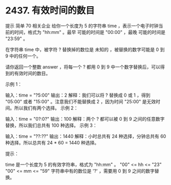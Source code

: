 # 2437. 有效时间的数目
提示
简单
70
相关企业
给你一个长度为 5 的字符串 time ，表示一个电子时钟当前的时间，格式为 "hh:mm" 。最早 可能的时间是 "00:00" ，最晚 可能的时间是 "23:59" 。

在字符串 time 中，被字符 ? 替换掉的数位是 未知的 ，被替换的数字可能是 0 到 9 中的任何一个。

请你返回一个整数 answer ，将每一个 ? 都用 0 到 9 中一个数字替换后，可以得到的有效时间的数目。

 

示例 1：

输入：time = "?5:00"
输出：2
解释：我们可以将 ? 替换成 0 或 1 ，得到 "05:00" 或者 "15:00" 。注意我们不能替换成 2 ，因为时间 "25:00" 是无效时间。所以我们有两个选择。
示例 2：

输入：time = "0?:0?"
输出：100
解释：两个 ? 都可以被 0 到 9 之间的任意数字替换，所以我们总共有 100 种选择。
示例 3：

输入：time = "??:??"
输出：1440
解释：小时总共有 24 种选择，分钟总共有 60 种选择。所以总共有 24 * 60 = 1440 种选择。
 

提示：

time 是一个长度为 5 的有效字符串，格式为 "hh:mm" 。
"00" <= hh <= "23"
"00" <= mm <= "59"
字符串中有的数位是 '?' ，需要用 0 到 9 之间的数字替换。